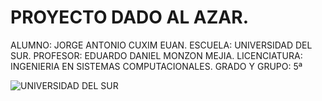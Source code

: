 # PROYECTO DADO  AL AZAR.

<P>
ALUMNO: JORGE ANTONIO CUXIM EUAN.
ESCUELA: UNIVERSIDAD DEL SUR.
PROFESOR: EDUARDO DANIEL MONZON MEJIA.
LICENCIATURA: INGENIERIA EN SISTEMAS COMPUTACIONALES.
GRADO Y GRUPO: 5ª
</P>


![UNIVERSIDAD DEL SUR ](https://universidaddelsur.edu.mx/unisur/wp-content/uploads/2022/03/logos-oficiales.png "UNIVERSIDAD DEL SUR ")

